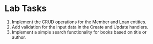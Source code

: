 # Lab Tasks
1. Implement the CRUD operations for the Member and Loan entities.
2. Add validation for the input data in the Create and Update handlers.
3. Implement a simple search functionality for books based on title or author.